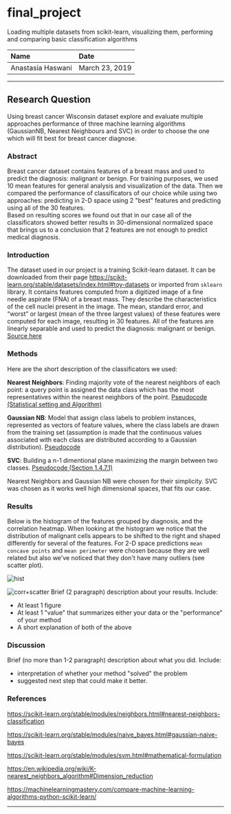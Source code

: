 # final_project
Loading multiple datasets from scikit-learn, visualizing them, performing and comparing basic classification algorithms


| Name | Date |
|:-------|:---------------|
| Anastasia Haswani | March 23, 2019 |

-----

## Research Question

Using breast cancer Wisconsin dataset explore and evaluate multiple approaches performance of three machine learning algorithms (GaussianNB, Nearest Neighbours and SVC)  in  order  to  choose  the  one  which  will fit best for breast cancer diagnose.

### Abstract

Breast cancer dataset contains features of a breast mass and used to predict the diagnosis: malignant or benign. For training purposes, we used 10 mean features for general analysis and visualization of the data. Then we compared the performance of classificators of our choice while using two approaches: predicting in 2-D space using 2 "best" features and predicting using all of the 30 features.  
Based on resulting scores we found out that in our case all of the classificators showed better results in 30-dimensional normalized space that brings us to a conclusion that 2 features are not enough to predict medical diagnosis. 

### Introduction

The dataset used in our project is a training Scikit-learn dataset. It can be downloaded from their page https://scikit-learn.org/stable/datasets/index.html#toy-datasets or imported from `sklearn` library. It contains features computed from a digitized image of a fine needle aspirate (FNA) of a breast mass. They describe the characteristics of the cell nuclei present in the image. The mean, standard error, and “worst” or largest (mean of the three largest values) of these features were computed for each image, resulting in 30 features. All of the features are linearly separable and used to predict the diagnosis: malignant or benign.
[Source here](https://scikit-learn.org/stable/datasets/index.html#breast-cancer-wisconsin-diagnostic-dataset)

### Methods

Here are the short description of the classificators we used:

**Nearest Neighbors**: Finding majority vote of the nearest neighbors of each point: a query point is assigned the data class which has the most representatives within the nearest neighbors of the point. [Pseudocode (Statistical setting and Algorithm)](https://en.wikipedia.org/wiki/K-nearest_neighbors_algorithm#Dimension_reduction)

**Gaussian NB**: Model that assign class labels to problem instances, represented as vectors of feature values, where the class labels are drawn from the training set (assumption is made that the continuous values associated with each class are distributed according to a Gaussian distribution). [Pseudocode](https://scikit-learn.org/stable/modules/naive_bayes.html#gaussian-naive-bayes)

**SVC**: Building a n-1 dimentional plane maximizing the margin between two classes. [Pseudocode (Section 1.4.7.1)](https://scikit-learn.org/stable/modules/svm.html#mathematical-formulation)

Nearest Neighbors and Gaussian NB were chosen for their simplicity. SVC was chosen as it works well high dimensional spaces, that fits our case. 

### Results

Below is the histogram of the features grouped by diagnosis, and the correlation heatmap. When looking at the histogram we notice that the distribution of malignant cells appears to be shifted to the right and shaped differently for several of the features. For 2-D space predictions `mean concave points` and  `mean perimeter` were chosen because they are well related but also we've noticed that they don't have many outliers (see scatter plot). 

![hist](https://user-images.githubusercontent.com/46948881/54732376-c75e3500-4b69-11e9-8e85-e1dbfd2cb80d.jpg)

![corr+scatter](https://user-images.githubusercontent.com/46948881/54730580-169f6800-4b60-11e9-9092-d93d86202518.jpg)
Brief (2 paragraph) description about your results. Include:

- At least 1 figure
- At least 1 "value" that summarizes either your data or the "performance" of your method
- A short explanation of both of the above

### Discussion
Brief (no more than 1-2 paragraph) description about what you did. Include:

- interpretation of whether your method "solved" the problem
- suggested next step that could make it better.

### References

https://scikit-learn.org/stable/modules/neighbors.html#nearest-neighbors-classification

https://scikit-learn.org/stable/modules/naive_bayes.html#gaussian-naive-bayes

https://scikit-learn.org/stable/modules/svm.html#mathematical-formulation

https://en.wikipedia.org/wiki/K-nearest_neighbors_algorithm#Dimension_reduction

https://machinelearningmastery.com/compare-machine-learning-algorithms-python-scikit-learn/

-------
